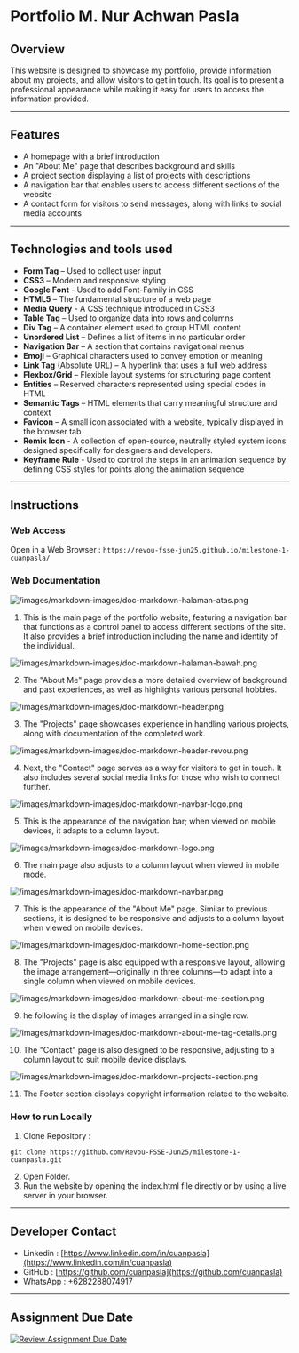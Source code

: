 # Portfolio M. Nur Achwan Pasla

## Overview
This website is designed to showcase my portfolio, provide information about my projects, and allow visitors to get in touch. Its goal is to present a professional appearance while making it easy for users to access the information provided.

---

## Features
- A homepage with a brief introduction
- An "About Me" page that describes background and skills
- A project section displaying a list of projects with descriptions
- A navigation bar that enables users to access different sections of the website
- A contact form for visitors to send messages, along with links to social media accounts
---

## Technologies and tools used
- **Form Tag** – Used to collect user input
- **CSS3** – Modern and responsive styling
- **Google Font** - Used to add Font-Family in CSS
- **HTML5** – The fundamental structure of a web page
- **Media Query** - A CSS technique introduced in CSS3
- **Table Tag** – Used to organize data into rows and columns
- **Div Tag** – A container element used to group HTML content
- **Unordered List** – Defines a list of items in no particular order
- **Navigation Bar** – A section that contains navigational menus
- **Emoji** – Graphical characters used to convey emotion or meaning
- **Link Tag** (Absolute URL) – A hyperlink that uses a full web address
- **Flexbox/Grid** – Flexible layout systems for structuring page content
- **Entities** – Reserved characters represented using special codes in HTML
- **Semantic Tags** – HTML elements that carry meaningful structure and context
- **Favicon** – A small icon associated with a website, typically displayed in the browser tab
- **Remix Icon** - A collection of open-source, neutrally styled system icons designed specifically for designers and developers.
- **Keyframe Rule** - Used to control the steps in an animation sequence by defining CSS styles for points along the animation sequence
---

## Instructions

### Web Access
Open in a Web Browser :
`https://revou-fsse-jun25.github.io/milestone-1-cuanpasla/`

### Web Documentation
![/images/markdown-images/doc-markdown-halaman-atas.png](/images/markdown-images/home-page.png "Portfolio M. Nur Achwan Pasla")

1. This is the main page of the portfolio website, featuring a navigation bar that functions as a control panel to access different sections of the site. It also provides a brief introduction including the name and identity of the individual.

![/images/markdown-images/doc-markdown-halaman-bawah.png](/images/markdown-images/about-page.png "Portfolio M. Nur Achwan Pasla")

2. The "About Me" page provides a more detailed overview of background and past experiences, as well as highlights various personal hobbies.

![/images/markdown-images/doc-markdown-header.png](/images/markdown-images/projects-page.png "Portfolio M. Nur Achwan Pasla")

3. The "Projects" page showcases experience in handling various projects, along with documentation of the completed work.

![/images/markdown-images/doc-markdown-header-revou.png](/images/markdown-images/contact-page.png "Portfolio M. Nur Achwan Pasla")

4. Next, the "Contact" page serves as a way for visitors to get in touch. It also includes several social media links for those who wish to connect further.

![/images/markdown-images/doc-markdown-navbar-logo.png](/images/markdown-images/responsive-navbar.png "Portfolio M. Nur Achwan Pasla")

5. This is the appearance of the navigation bar; when viewed on mobile devices, it adapts to a column layout.

![/images/markdown-images/doc-markdown-logo.png](/images/markdown-images/responsive-home.png "Portfolio M. Nur Achwan Pasla")

6. The main page also adjusts to a column layout when viewed in mobile mode.

![/images/markdown-images/doc-markdown-navbar.png](/images/markdown-images/responsive-about.png "Portfolio M. Nur Achwan Pasla")

7. This is the appearance of the "About Me" page. Similar to previous sections, it is designed to be responsive and adjusts to a column layout when viewed on mobile devices.

![/images/markdown-images/doc-markdown-home-section.png](/images/markdown-images/responsive-projects.png "Portfolio M. Nur Achwan Pasla")

8. The "Projects" page is also equipped with a responsive layout, allowing the image arrangement—originally in three columns—to adapt into a single column when viewed on mobile devices.

![/images/markdown-images/doc-markdown-about-me-section.png](/images/markdown-images/responsive-image.png "Portfolio M. Nur Achwan Pasla")

9. he following is the display of images arranged in a single row.

![/images/markdown-images/doc-markdown-about-me-tag-details.png](/images/markdown-images/responsive-contact.png "Portfolio M. Nur Achwan Pasla")

10. The "Contact" page is also designed to be responsive, adjusting to a column layout to suit mobile device displays.

![/images/markdown-images/doc-markdown-projects-section.png](/images/markdown-images/footer.png "Portfolio M. Nur Achwan Pasla")

11. The Footer section displays copyright information related to the website.

### How to run Locally
1. Clone Repository :
```
git clone https://github.com/Revou-FSSE-Jun25/milestone-1-cuanpasla.git
```
2. Open Folder.
3. Run the website by opening the index.html file directly or by using a live server in your browser.
---

## Developer Contact
- Linkedin : [https://www.linkedin.com/in/cuanpasla](https://www.linkedin.com/in/cuanpasla)
- GitHub : [https://github.com/cuanpasla](https://github.com/cuanpasla)
- WhatsApp : +6282288074917
---

## Assignment Due Date
[![Review Assignment Due Date](https://classroom.github.com/assets/deadline-readme-button-22041afd0340ce965d47ae6ef1cefeee28c7c493a6346c4f15d667ab976d596c.svg)](https://classroom.github.com/a/akoVEwkh)